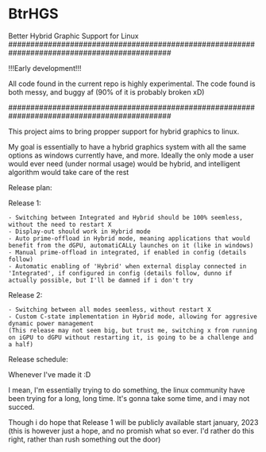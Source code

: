 # BtrHGS
Better Hybrid Graphic Support for Linux
#############################################################################################

!!!Early development!!!

All code found in the current repo is highly experimental. The code found is both messy, and buggy af (90% of it is probably broken xD)


#############################################################################################

This project aims to bring propper support for hybrid graphics to linux.

My goal is essentially to have a hybrid graphics system with all the same options as windows currently have, and more. Ideally the only mode a user would ever need (under normal usage) would be hybrid, and intelligent algorithm would take care of the rest

Release plan:

  Release 1:
  
    - Switching between Integrated and Hybrid should be 100% seemless, without the need to restart X
    - Display-out should work in Hybrid mode
    - Auto prime-offload in Hybrid mode, meaning applications that would benefit from the dGPU, automatiCALLy launches on it (like in windows)
    - Manual prime-offload in integrated, if enabled in config (details follow)
    - Automatic enabling of 'Hybrid' when external display connected in 'Integrated', if configured in config (details follow, dunno if actually possible, but I'll be damned if i don't try
    
  Release 2:
  
    - Switching between all modes seemless, without restart X
    - Custom C-state implementation in Hybrid mode, allowing for aggresive dynamic power management
    (This release may not seem big, but trust me, switching x from running on iGPU to dGPU without restarting it, is going to be a challenge and a half)
    
Release schedule:

Whenever I've made it :D

I mean, I'm essentially trying to do something, the linux community have been trying for a long, long time. It's gonna take some time, and i may not succed. 

Though i do hope that Release 1 will be publicly available start january, 2023 (this is however just a hope, and no promish what so ever. I'd rather do this right, rather than rush something out the door)
